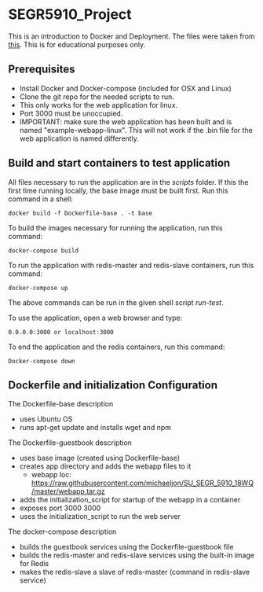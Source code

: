 # SEGR5910_Project

This is an introduction to Docker and Deployment. The files were taken from [this](https://github.com/kubernetes/kubernetes/tree/master/examples/guestbook-go). This is for educational purposes only. 

## Prerequisites

- Install Docker and Docker-compose (included for OSX and Linux)
- Clone the git repo for the needed scripts to run. 
- This only works for the web application for linux.
- Port 3000 must be unoccupied.
- IMPORTANT: make sure the web application has been built and is named "example-webapp-linux". This will not work if the .bin file for the web application is named differently.

## Build and start containers to test application
All files necessary to run the application are in the *scripts* folder. If this the first time running locally, the base image must be built first. Run this command in a shell:
```
docker build -f Dockerfile-base . -t base
```

To build the images necessary for running the application, run this command:
```
docker-compose build
```

To run the application with redis-master and redis-slave containers, run this command:
```
docker-compose up
```

The above commands can be run in the given shell script *run-test*.

To use the application, open a web browser and type:
```
0.0.0.0:3000 or localhost:3000
```

To end the application and the redis containers, run this command:
```
Docker-compose down
```

## Dockerfile and initialization Configuration

The Dockerfile-base description
  - uses Ubuntu OS
  - runs apt-get update and installs wget and npm

The Dockerfile-guestbook description
  - uses base image (created using Dockerfile-base)
  - creates app directory and adds the webapp files to it
    + webapp loc: https://raw.githubusercontent.com/michaeljon/SU_SEGR_5910_18WQ/master/webapp.tar.gz
  - adds the initialization_script for startup of the webapp in a container
  - exposes port 3000 3000
  - uses the initialization_script to run the web server

The docker-compose description
  - builds the guestbook services using the Dockerfile-guestbook file
  - builds the redis-master and redis-slave services using the built-in image for Redis
  - makes the redis-slave a slave of redis-master (command in redis-slave service)


